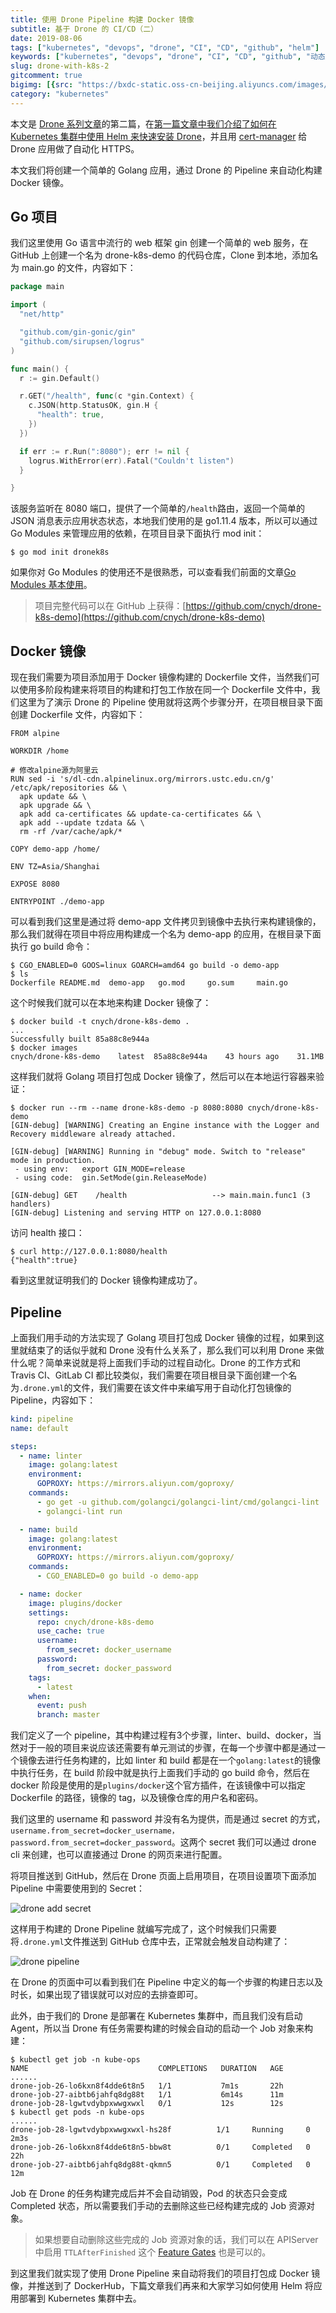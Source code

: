 ```yaml
---
title: 使用 Drone Pipeline 构建 Docker 镜像
subtitle: 基于 Drone 的 CI/CD（二）
date: 2019-08-06
tags: ["kubernetes", "devops", "drone", "CI", "CD", "github", "helm"]
keywords: ["kubernetes", "devops", "drone", "CI", "CD", "github", "动态", "helm"]
slug: drone-with-k8s-2
gitcomment: true
bigimg: [{src: "https://bxdc-static.oss-cn-beijing.aliyuncs.com/images/photo-1565010505255-cd05a670b436.jpeg", desc: "Drone Shot of a bridge over a river"}]
category: "kubernetes"
---
```


本文是 [Drone 系列文章](/tags/drone/)的第二篇，在[第一篇文章中我们介绍了如何在 Kubernetes 集群中使用 Helm 来快速安装 Drone](/post/drone-with-k8s-1/)，并且用 [cert-manager](/post/automatic-kubernetes-ingress-https-with-lets-encrypt/) 给 Drone 应用做了自动化 HTTPS。

本文我们将创建一个简单的 Golang 应用，通过 Drone 的 Pipeline 来自动化构建 Docker 镜像。

<!--more-->

## Go 项目
我们这里使用 Go 语言中流行的 web 框架 gin 创建一个简单的 web 服务，在 GitHub 上创建一个名为 drone-k8s-demo 的代码仓库，Clone 到本地，添加名为 main.go 的文件，内容如下：
```go
package main

import (
  "net/http"

  "github.com/gin-gonic/gin"
  "github.com/sirupsen/logrus"
)

func main() {
  r := gin.Default()

  r.GET("/health", func(c *gin.Context) {
    c.JSON(http.StatusOK, gin.H {
      "health": true,
    })
  })

  if err := r.Run(":8080"); err != nil {
    logrus.WithError(err).Fatal("Couldn't listen")
  }

}
```

该服务监听在 8080 端口，提供了一个简单的`/health`路由，返回一个简单的 JSON 消息表示应用状态状态，本地我们使用的是 go1.11.4 版本，所以可以通过 Go Modules 来管理应用的依赖，在项目目录下面执行 mod init：
```shell
$ go mod init dronek8s
```

如果你对 Go Modules 的使用还不是很熟悉，可以查看我们前面的文章[Go Modules 基本使用](/post/go-modules-usage/)。

> 项目完整代码可以在 GitHub 上获得：[https://github.com/cnych/drone-k8s-demo](https://github.com/cnych/drone-k8s-demo)

## Docker 镜像
现在我们需要为项目添加用于 Docker 镜像构建的 Dockerfile 文件，当然我们可以使用多阶段构建来将项目的构建和打包工作放在同一个 Dockerfile 文件中，我们这里为了演示 Drone 的 Pipeline 使用就将这两个步骤分开，在项目根目录下面创建 Dockerfile 文件，内容如下：
```shell
FROM alpine

WORKDIR /home

# 修改alpine源为阿里云
RUN sed -i 's/dl-cdn.alpinelinux.org/mirrors.ustc.edu.cn/g' /etc/apk/repositories && \
  apk update && \
  apk upgrade && \
  apk add ca-certificates && update-ca-certificates && \
  apk add --update tzdata && \
  rm -rf /var/cache/apk/*

COPY demo-app /home/

ENV TZ=Asia/Shanghai

EXPOSE 8080

ENTRYPOINT ./demo-app
```

可以看到我们这里是通过将 demo-app 文件拷贝到镜像中去执行来构建镜像的，那么我们就得在项目中将应用构建成一个名为 demo-app 的应用，在根目录下面执行 go build 命令：
```shell
$ CGO_ENABLED=0 GOOS=linux GOARCH=amd64 go build -o demo-app
$ ls
Dockerfile README.md  demo-app   go.mod     go.sum     main.go
```

这个时候我们就可以在本地来构建 Docker 镜像了：
```shell
$ docker build -t cnych/drone-k8s-demo .
...
Successfully built 85a88c8e944a 
$ docker images
cnych/drone-k8s-demo    latest  85a88c8e944a    43 hours ago    31.1MB
```

这样我们就将 Golang 项目打包成 Docker 镜像了，然后可以在本地运行容器来验证：
```shell
$ docker run --rm --name drone-k8s-demo -p 8080:8080 cnych/drone-k8s-demo
[GIN-debug] [WARNING] Creating an Engine instance with the Logger and Recovery middleware already attached.

[GIN-debug] [WARNING] Running in "debug" mode. Switch to "release" mode in production.
 - using env:	export GIN_MODE=release
 - using code:	gin.SetMode(gin.ReleaseMode)

[GIN-debug] GET    /health                   --> main.main.func1 (3 handlers)
[GIN-debug] Listening and serving HTTP on 127.0.0.1:8080
```

访问 health 接口：
```shell
$ curl http://127.0.0.1:8080/health
{"health":true}
```

看到这里就证明我们的 Docker 镜像构建成功了。


## Pipeline
上面我们用手动的方法实现了 Golang 项目打包成 Docker 镜像的过程，如果到这里就结束了的话似乎就和 Drone 没有什么关系了，那么我们可以利用 Drone 来做什么呢？简单来说就是将上面我们手动的过程自动化。Drone 的工作方式和 Travis CI、GitLab CI 都比较类似，我们需要在项目根目录下面创建一个名为`.drone.yml`的文件，我们需要在该文件中来编写用于自动化打包镜像的 Pipeline，内容如下：
```yaml
kind: pipeline
name: default

steps:
  - name: linter
    image: golang:latest
    environment:
      GOPROXY: https://mirrors.aliyun.com/goproxy/
    commands:
      - go get -u github.com/golangci/golangci-lint/cmd/golangci-lint
      - golangci-lint run

  - name: build
    image: golang:latest
    environment:
      GOPROXY: https://mirrors.aliyun.com/goproxy/
    commands:
      - CGO_ENABLED=0 go build -o demo-app

  - name: docker
    image: plugins/docker
    settings:
      repo: cnych/drone-k8s-demo
      use_cache: true
      username:
        from_secret: docker_username
      password:
        from_secret: docker_password
    tags:
      - latest
    when:
      event: push
      branch: master
```

我们定义了一个 pipeline，其中构建过程有3个步骤，linter、build、docker，当然对于一般的项目来说应该还需要有单元测试的步骤，在每一个步骤中都是通过一个镜像去进行任务构建的，比如 linter 和 build 都是在一个`golang:latest`的镜像中执行任务，在 build 阶段中就是执行上面我们手动的 go build 命令，然后在 docker 阶段是使用的是`plugins/docker`这个官方插件，在该镜像中可以指定 Dockerfile 的路径，镜像的 tag，以及镜像仓库的用户名和密码。
<!--adsense-text-->
我们这里的 username 和 password 并没有名为提供，而是通过 secret 的方式，`username.from_secret=docker_username，password.from_secret=docker_password`。这两个 secret 我们可以通过 drone cli 来创建，也可以直接通过 Drone 的网页来进行配置。

将项目推送到 GitHub，然后在 Drone 页面上启用项目，在项目设置项下面添加 Pipeline 中需要使用到的 Secret：

![drone add secret](https://bxdc-static.oss-cn-beijing.aliyuncs.com/images/drone-add-secret.png)

这样用于构建的 Drone Pipeline 就编写完成了，这个时候我们只需要将`.drone.yml`文件推送到 GitHub 仓库中去，正常就会触发自动构建了：

![drone pipeline](https://bxdc-static.oss-cn-beijing.aliyuncs.com/images/drone-pipeline.png)

在 Drone 的页面中可以看到我们在 Pipeline 中定义的每一个步骤的构建日志以及时长，如果出现了错误就可以对应的去排查即可。

此外，由于我们的 Drone 是部署在 Kubernetes 集群中，而且我们没有启动 Agent，所以当 Drone 有任务需要构建的时候会自动的启动一个 Job 对象来构建：
```shell
$ kubectl get job -n kube-ops
NAME                             COMPLETIONS   DURATION   AGE
......
drone-job-26-lo6kxn8f4dde6t8n5   1/1           7m1s       22h
drone-job-27-aibtb6jahfq8dg88t   1/1           6m14s      11m
drone-job-28-lgwtvdybpxwwgxwxl   0/1           12s        12s
$ kubectl get pods -n kube-ops
......
drone-job-28-lgwtvdybpxwwgxwxl-hs28f          1/1     Running     0          2m3s
drone-job-26-lo6kxn8f4dde6t8n5-bbw8t          0/1     Completed   0          22h
drone-job-27-aibtb6jahfq8dg88t-qkmn5          0/1     Completed   0          12m
```

Job 在 Drone 的任务构建完成后并不会自动销毁，Pod 的状态只会变成 Completed 状态，所以需要我们手动的去删除这些已经构建完成的 Job 资源对象。

> 如果想要自动删除这些完成的 Job 资源对象的话，我们可以在 APIServer 中启用 `TTLAfterFinished` 这个 [Feature Gates](https://kubernetes.io/docs/reference/command-line-tools-reference/feature-gates/) 也是可以的。

到这里我们就实现了使用 Drone Pipeline 来自动将我们的项目打包成 Docker 镜像，并推送到了 DockerHub，下篇文章我们再来和大家学习如何使用 Helm 将应用部署到 Kubernetes 集群中去。

<!--adsense-self-->
